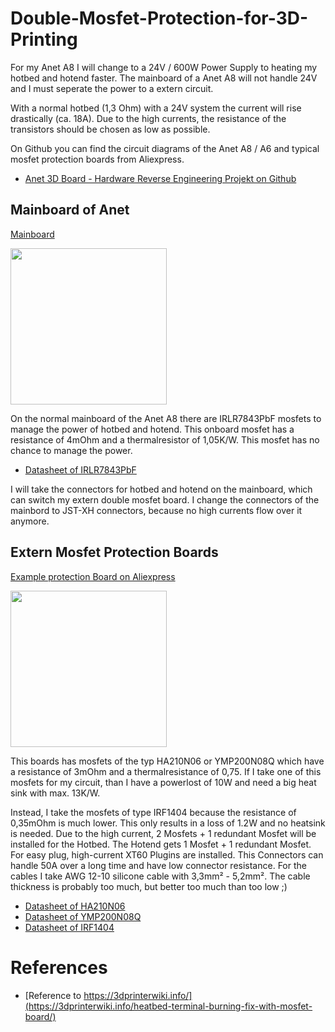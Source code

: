 # Double-Mosfet-Protection-for-3D-Printing

For my Anet A8 I will change to a 24V / 600W Power Supply to heating my hotbed and hotend faster.
The mainboard of a Anet A8 will not handle 24V and I must seperate the power to a extern circuit.

With a normal hotbed (1,3 Ohm) with a 24V system the current will rise drastically (ca. 18A).
Due to the high currents, the resistance of the transistors should be chosen as low as possible.

On Github you can find the circuit diagrams of the Anet A8 / A6 and typical mosfet protection boards from Aliexpress.
* [Anet 3D Board - Hardware Reverse Engineering Projekt on Github ](https://github.com/ralf-e/ANET-3D-Board-V1.0)

## Mainboard of Anet
[Mainboard](https://chinadrucker.de/wp-content/uploads/2017/07/072917_1833_ListederErs7.png)

<img src="https://chinadrucker.de/wp-content/uploads/2017/07/072917_1833_ListederErs7.png" alt="" data-canonical-src="https://chinadrucker.de/wp-content/uploads/2017/07/072917_1833_ListederErs7.png" width="250" height="250" />

On the normal mainboard of the Anet A8 there are IRLR7843PbF mosfets to manage the power of hotbed and hotend.
This onboard mosfet has a resistance of 4mOhm and a thermalresistor of 1,05K/W. This mosfet has no chance to manage the power.
* [Datasheet of IRLR7843PbF](https://www.infineon.com/dgdl/irlr7843pbf.pdf?fileId=5546d462533600a40153566de53526d8)
 
I will take the connectors for hotbed and hotend on the mainboard, which can switch my extern double mosfet board. I change the connectors of the mainbord to JST-XH connectors, because no high currents flow over it anymore.

## Extern Mosfet Protection Boards
[Example protection Board on Aliexpress](https://de.aliexpress.com/item/3D-Printer-Parts-Heated-Bed-Power-Module-Board-25A-MOSFET-For-Chitu-Motherboard/32814486198.html)

<img src="https://s3-ap-southeast-1.amazonaws.com/a2.datacaciques.com/wm/1650504465/3565163477/4090666767.png" alt="" data-canonical-src="https://s3-ap-southeast-1.amazonaws.com/a2.datacaciques.com/wm/1650504465/3565163477/4090666767.png" width="250" height="250" />

This boards has mosfets of the typ HA210N06 or YMP200N08Q which have a resistance of 3mOhm and a thermalresistance of 0,75. If I take one of this mosfets for my circuit, than I have a powerlost of 10W and need a big heat sink with max. 13K/W.

Instead, I take the mosfets of type IRF1404 because the resistance of 0,35mOhm is much lower. This only results in a loss of 1.2W and no heatsink is needed.
Due to the high current, 2 Mosfets + 1 redundant Mosfet will be installed for the Hotbed. The Hotend gets 1 Mosfet + 1 redundant Mosfet.
For easy plug, high-current XT60 Plugins are installed. This Connectors can handle 50A over a long time and have low connector resistance.
For the cables I take AWG 12-10 silicone cable with 3,3mm² - 5,2mm². The cable thickness is probably too much, but better too much than too low ;)

* [Datasheet of HA210N06](http://www.cecb2b.com/batchupload/inventoryother/zfa_ic_inventory/201495/zfa__332199_f13c9a0a038c37904c57614f101672ad.PDF)
* [Datasheet of YMP200N08Q](http://www.2150692.ru/files/ymp200n08q.pdf)
* [Datasheet of IRF1404](http://www.irf.com/product-info/datasheets/data/irf1404.pdf)

# References
- [Reference to https://3dprinterwiki.info/](https://3dprinterwiki.info/heatbed-terminal-burning-fix-with-mosfet-board/)

